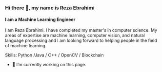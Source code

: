### Hi there 👋, my name is Reza Ebrahimi
#### I am a Machine Learning Engineer
I am Reza Ebrahimi. I have completed my master's in computer science. My areas of expertise are machine learning, computer vision, and natural language processing and I am looking forward to helping people in the field of machine learning.

Skills: Python /Java / C++ / OpenCV / Blockchain

- 🔭 I’m currently working on this page. 




